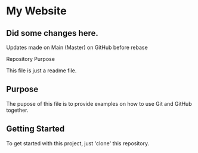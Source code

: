 # My Website

## Did some changes here.

Updates made on Main (Master) on GitHub before rebase

 Repository Purpose

This file is just a readme file.

## Purpose

The pupose of this file is to provide examples
on how to use Git and GitHub together.

## Getting Started

To get started with this project, just 'clone' this repository.

